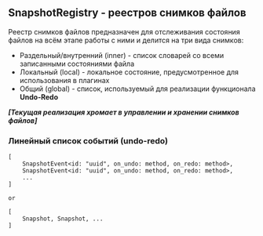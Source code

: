 ## SnapshotRegistry - реестров снимков файлов


Реестр снимков файлов предназначен для отслеживания состояния файлов на всём этапе работы с ними и делится на три вида снимков:
* Раздельный/внутренний (inner) - список словарей со всеми записанными состояниями файла
* Локальный (local) - локальное состояние, предусмотренное для использования в плагинах
* Общий (global) - список, используемый для реализации функционала **Undo-Redo**

_**[Текущая реализация хромает в управлении и хранении снимков файлов]**_


### Линейный список событий (undo-redo)

```text
[
    SnapshotEvent<id: "uuid", on_undo: method, on_redo: method>,
    SnapshotEvent<id: "uuid", on_undo: method, on_redo: method>,
    ...
]

or

[
    Snapshot, Snapshot, ...
]

```